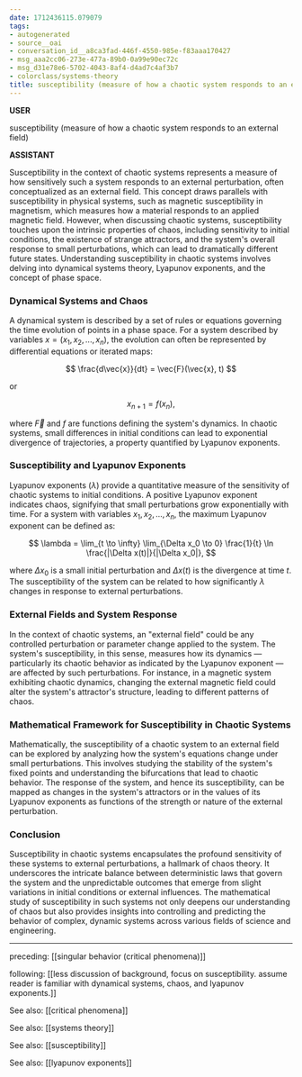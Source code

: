 ```yaml
---
date: 1712436115.079079
tags:
- autogenerated
- source__oai
- conversation_id__a8ca3fad-446f-4550-985e-f83aaa170427
- msg_aaa2cc06-273e-477a-89b0-0a99e90ec72c
- msg_d31e78e6-5702-4043-8af4-d4ad7c4af3b7
- colorclass/systems-theory
title: susceptibility (measure of how a chaotic system responds to an external field)
---
```


**USER**

susceptibility (measure of how a chaotic system responds to an external field)


**ASSISTANT**

Susceptibility in the context of chaotic systems represents a measure of how sensitively such a system responds to an external perturbation, often conceptualized as an external field. This concept draws parallels with susceptibility in physical systems, such as magnetic susceptibility in magnetism, which measures how a material responds to an applied magnetic field. However, when discussing chaotic systems, susceptibility touches upon the intrinsic properties of chaos, including sensitivity to initial conditions, the existence of strange attractors, and the system's overall response to small perturbations, which can lead to dramatically different future states. Understanding susceptibility in chaotic systems involves delving into dynamical systems theory, Lyapunov exponents, and the concept of phase space.

### Dynamical Systems and Chaos

A dynamical system is described by a set of rules or equations governing the time evolution of points in a phase space. For a system described by variables $x = (x_1, x_2, ..., x_n)$, the evolution can often be represented by differential equations or iterated maps:

$$
\frac{d\vec{x}}{dt} = \vec{F}(\vec{x}, t)
$$

or

$$
x_{n+1} = f(x_n),
$$

where $\vec{F}$ and $f$ are functions defining the system's dynamics. In chaotic systems, small differences in initial conditions can lead to exponential divergence of trajectories, a property quantified by Lyapunov exponents.

### Susceptibility and Lyapunov Exponents

Lyapunov exponents ($\lambda$) provide a quantitative measure of the sensitivity of chaotic systems to initial conditions. A positive Lyapunov exponent indicates chaos, signifying that small perturbations grow exponentially with time. For a system with variables $x_1, x_2, ..., x_n$, the maximum Lyapunov exponent can be defined as:

$$
\lambda = \lim_{t \to \infty} \lim_{\Delta x_0 \to 0} \frac{1}{t} \ln \frac{|\Delta x(t)|}{|\Delta x_0|},
$$

where $\Delta x_0$ is a small initial perturbation and $\Delta x(t)$ is the divergence at time $t$. The susceptibility of the system can be related to how significantly $\lambda$ changes in response to external perturbations.

### External Fields and System Response

In the context of chaotic systems, an "external field" could be any controlled perturbation or parameter change applied to the system. The system's susceptibility, in this sense, measures how its dynamics — particularly its chaotic behavior as indicated by the Lyapunov exponent — are affected by such perturbations. For instance, in a magnetic system exhibiting chaotic dynamics, changing the external magnetic field could alter the system's attractor's structure, leading to different patterns of chaos.

### Mathematical Framework for Susceptibility in Chaotic Systems

Mathematically, the susceptibility of a chaotic system to an external field can be explored by analyzing how the system's equations change under small perturbations. This involves studying the stability of the system's fixed points and understanding the bifurcations that lead to chaotic behavior. The response of the system, and hence its susceptibility, can be mapped as changes in the system's attractors or in the values of its Lyapunov exponents as functions of the strength or nature of the external perturbation.

### Conclusion

Susceptibility in chaotic systems encapsulates the profound sensitivity of these systems to external perturbations, a hallmark of chaos theory. It underscores the intricate balance between deterministic laws that govern the system and the unpredictable outcomes that emerge from slight variations in initial conditions or external influences. The mathematical study of susceptibility in such systems not only deepens our understanding of chaos but also provides insights into controlling and predicting the behavior of complex, dynamic systems across various fields of science and engineering.


---

preceding: [[singular behavior (critical phenomena)]]  


following: [[less discussion of background, focus on susceptibility. assume reader is familiar with dynamical systems, chaos, and lyapunov exponents.]]

See also: [[critical phenomena]]


See also: [[systems theory]]


See also: [[susceptibility]]


See also: [[lyapunov exponents]]